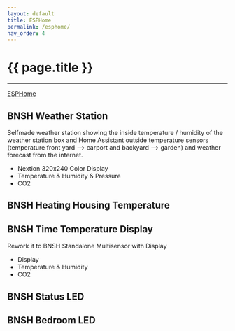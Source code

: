 ```yaml
---
layout: default
title: ESPHome
permalink: /esphome/
nav_order: 4
---
```


# {{ page.title }}

* * *

[ESPHome](https://esphome.io/)

## BNSH Weather Station

Selfmade weather station showing the inside temperature / humidity of the weather station box and Home Assistant outside temperature sensors (temperature front yard –> carport and backyard –> garden) and weather forecast from the internet.

* Nextion 320x240 Color Display
* Temperature & Humidity & Pressure
* CO2

## BNSH Heating Housing Temperature
## BNSH Time Temperature Display

Rework it to BNSH Standalone Multisensor with Display

* Display
* Temperature & Humidity
* CO2

## BNSH Status LED

## BNSH Bedroom LED
